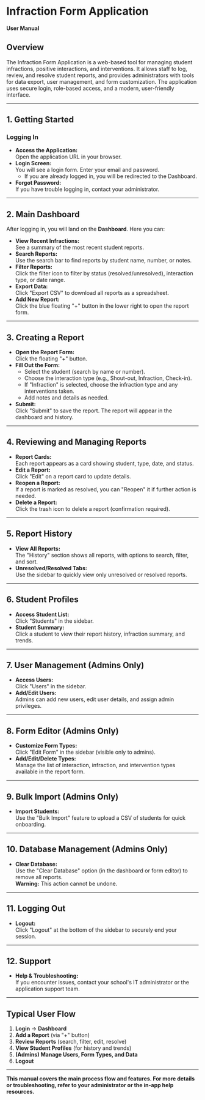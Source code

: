 # Infraction Form Application  
**User Manual**

## Overview

The Infraction Form Application is a web-based tool for managing student infractions, positive interactions, and interventions. It allows staff to log, review, and resolve student reports, and provides administrators with tools for data export, user management, and form customization. The application uses secure login, role-based access, and a modern, user-friendly interface.

---

## 1. Getting Started

### Logging In

- **Access the Application:**  
  Open the application URL in your browser.
- **Login Screen:**  
  You will see a login form. Enter your email and password.  
  - If you are already logged in, you will be redirected to the Dashboard.
- **Forgot Password:**  
  If you have trouble logging in, contact your administrator.

---

## 2. Main Dashboard

After logging in, you will land on the **Dashboard**. Here you can:

- **View Recent Infractions:**  
  See a summary of the most recent student reports.
- **Search Reports:**  
  Use the search bar to find reports by student name, number, or notes.
- **Filter Reports:**  
  Click the filter icon to filter by status (resolved/unresolved), interaction type, or date range.
- **Export Data:**  
  Click "Export CSV" to download all reports as a spreadsheet.
- **Add New Report:**  
  Click the blue floating "+" button in the lower right to open the report form.

---

## 3. Creating a Report

- **Open the Report Form:**  
  Click the floating "+" button.
- **Fill Out the Form:**  
  - Select the student (search by name or number).
  - Choose the interaction type (e.g., Shout-out, Infraction, Check-in).
  - If "Infraction" is selected, choose the infraction type and any interventions taken.
  - Add notes and details as needed.
- **Submit:**  
  Click "Submit" to save the report. The report will appear in the dashboard and history.

---

## 4. Reviewing and Managing Reports

- **Report Cards:**  
  Each report appears as a card showing student, type, date, and status.
- **Edit a Report:**  
  Click "Edit" on a report card to update details.
- **Reopen a Report:**  
  If a report is marked as resolved, you can "Reopen" it if further action is needed.
- **Delete a Report:**  
  Click the trash icon to delete a report (confirmation required).

---

## 5. Report History

- **View All Reports:**  
  The "History" section shows all reports, with options to search, filter, and sort.
- **Unresolved/Resolved Tabs:**  
  Use the sidebar to quickly view only unresolved or resolved reports.

---

## 6. Student Profiles

- **Access Student List:**  
  Click "Students" in the sidebar.
- **Student Summary:**  
  Click a student to view their report history, infraction summary, and trends.

---

## 7. User Management (Admins Only)

- **Access Users:**  
  Click "Users" in the sidebar.
- **Add/Edit Users:**  
  Admins can add new users, edit user details, and assign admin privileges.

---

## 8. Form Editor (Admins Only)

- **Customize Form Types:**  
  Click "Edit Form" in the sidebar (visible only to admins).
- **Add/Edit/Delete Types:**  
  Manage the list of interaction, infraction, and intervention types available in the report form.

---

## 9. Bulk Import (Admins Only)

- **Import Students:**  
  Use the "Bulk Import" feature to upload a CSV of students for quick onboarding.

---

## 10. Database Management (Admins Only)

- **Clear Database:**  
  Use the "Clear Database" option (in the dashboard or form editor) to remove all reports.  
  **Warning:** This action cannot be undone.

---

## 11. Logging Out

- **Logout:**  
  Click "Logout" at the bottom of the sidebar to securely end your session.

---

## 12. Support

- **Help & Troubleshooting:**  
  If you encounter issues, contact your school's IT administrator or the application support team.

---

## Typical User Flow

1. **Login** → **Dashboard**  
2. **Add a Report** (via "+" button)  
3. **Review Reports** (search, filter, edit, resolve)  
4. **View Student Profiles** (for history and trends)  
5. **(Admins) Manage Users, Form Types, and Data**  
6. **Logout**

---

**This manual covers the main process flow and features. For more details or troubleshooting, refer to your administrator or the in-app help resources.** 